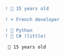 ```diff
! 👀 15 years old
```

```diff
! ☔️ French developer 
```

```diff
! 🐍 Python
! 🔫 C# (little)
```

`` 
👀 15 years old
`` 
